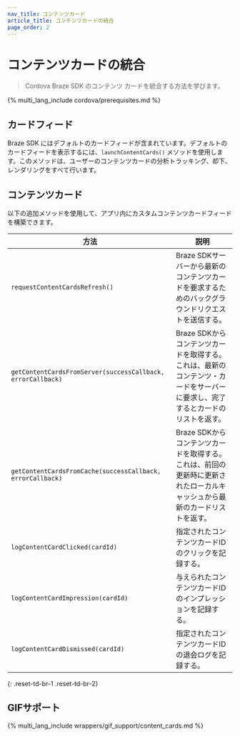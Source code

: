 ```yaml
---
nav_title: コンテンツカード
article_title: コンテンツカードの統合
page_order: 2
---
```


# コンテンツカードの統合

> Cordova Braze SDK のコンテンツ カードを統合する方法を学びます。

{% multi_lang_include cordova/prerequisites.md %}

## カードフィード

Braze SDK にはデフォルトのカードフィードが含まれています。デフォルトのカードフィードを表示するには、`launchContentCards()` メソッドを使用します。このメソッドは、ユーザーのコンテンツカードの分析トラッキング、却下、レンダリングをすべて行います。

## コンテンツカード

以下の追加メソッドを使用して、アプリ内にカスタムコンテンツカードフィードを構築できます。

|方法 | 説明 |
|---|---|
|`requestContentCardsRefresh()`|Braze SDKサーバーから最新のコンテンツカードを要求するためのバックグラウンドリクエストを送信する。|
|`getContentCardsFromServer(successCallback, errorCallback)`|Braze SDKからコンテンツカードを取得する。これは、最新のコンテンツ・カードをサーバーに要求し、完了するとカードのリストを返す。|
|`getContentCardsFromCache(successCallback, errorCallback)`|Braze SDKからコンテンツカードを取得する。これは、前回の更新時に更新されたローカルキャッシュから最新のカードリストを返す。|
|`logContentCardClicked(cardId)`|指定されたコンテンツカードIDのクリックを記録する。|
|`logContentCardImpression(cardId)`|与えられたコンテンツカードIDのインプレッションを記録する。|
|`logContentCardDismissed(cardId)`|指定されたコンテンツカードIDの退会ログを記録する。|
{: .reset-td-br-1 .reset-td-br-2}

## GIFサポート

{% multi_lang_include wrappers/gif_support/content_cards.md %}
